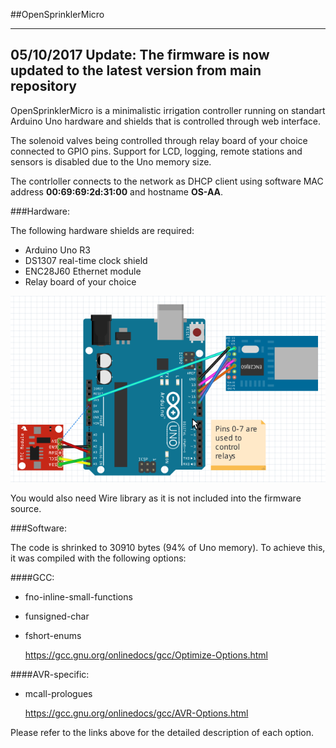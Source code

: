 ##OpenSprinklerMicro

---
05/10/2017 Update:
The firmware is now updated to the latest version from main repository
---

OpenSprinklerMicro is a minimalistic irrigation controller running on standart Arduino Uno hardware and shields that is controlled through web interface.

The solenoid valves being controlled through relay board of your choice connected to GPIO pins. Support for LCD, logging, remote stations and sensors is disabled due to the Uno memory size.
 
The contrloller connects to the network as DHCP client using software MAC address **00:69:69:2d:31:00** and hostname **OS-AA**.
 
###Hardware:

The following hardware shields are required:

- Arduino Uno R3
- DS1307 real-time clock shield
- ENC28J60 Ethernet module
- Relay board of your choice
 
![alt tag](OpenSprinklerMicro_bb.png)

You would also need Wire library as it is not included into the firmware source.

###Software:

 The code is shrinked to 30910 bytes (94% of Uno memory). To achieve this, it was compiled with the following options:
 
####GCC:
 
- fno-inline-small-functions
- funsigned-char
- fshort-enums
 
  https://gcc.gnu.org/onlinedocs/gcc/Optimize-Options.html
 
####AVR-specific:
 
- mcall-prologues
 
  https://gcc.gnu.org/onlinedocs/gcc/AVR-Options.html
 
Please refer to the links above for the detailed description of each option.  
